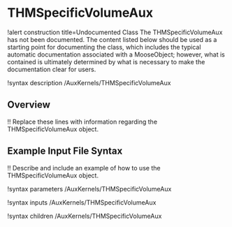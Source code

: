 # THMSpecificVolumeAux

!alert construction title=Undocumented Class
The THMSpecificVolumeAux has not been documented. The content listed below should be used as a starting point for
documenting the class, which includes the typical automatic documentation associated with a
MooseObject; however, what is contained is ultimately determined by what is necessary to make the
documentation clear for users.

!syntax description /AuxKernels/THMSpecificVolumeAux

## Overview

!! Replace these lines with information regarding the THMSpecificVolumeAux object.

## Example Input File Syntax

!! Describe and include an example of how to use the THMSpecificVolumeAux object.

!syntax parameters /AuxKernels/THMSpecificVolumeAux

!syntax inputs /AuxKernels/THMSpecificVolumeAux

!syntax children /AuxKernels/THMSpecificVolumeAux
